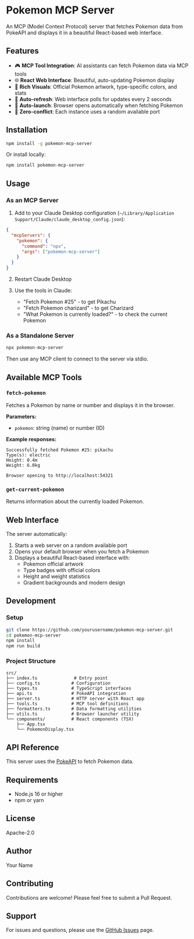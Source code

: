# Pokemon MCP Server

An MCP (Model Context Protocol) server that fetches Pokemon data from PokeAPI and displays it in a beautiful React-based web interface.

## Features

- 🎮 **MCP Tool Integration**: AI assistants can fetch Pokemon data via MCP tools
- 🌐 **React Web Interface**: Beautiful, auto-updating Pokemon display
- 🎨 **Rich Visuals**: Official Pokemon artwork, type-specific colors, and stats
- 🔄 **Auto-refresh**: Web interface polls for updates every 2 seconds
- 🚀 **Auto-launch**: Browser opens automatically when fetching Pokemon
- 🎯 **Zero-conflict**: Each instance uses a random available port

## Installation

```bash
npm install -g pokemon-mcp-server
```

Or install locally:

```bash
npm install pokemon-mcp-server
```

## Usage

### As an MCP Server

1. Add to your Claude Desktop configuration (`~/Library/Application Support/Claude/claude_desktop_config.json`):

```json
{
  "mcpServers": {
    "pokemon": {
      "command": "npx",
      "args": ["pokemon-mcp-server"]
    }
  }
}
```

2. Restart Claude Desktop

3. Use the tools in Claude:
   - "Fetch Pokemon #25" - to get Pikachu
   - "Fetch Pokemon charizard" - to get Charizard
   - "What Pokemon is currently loaded?" - to check the current Pokemon

### As a Standalone Server

```bash
npx pokemon-mcp-server
```

Then use any MCP client to connect to the server via stdio.

## Available MCP Tools

### `fetch-pokemon`
Fetches a Pokemon by name or number and displays it in the browser.

**Parameters:**
- `pokemon`: string (name) or number (ID)

**Example responses:**
```
Successfully fetched Pokemon #25: pikachu
Type(s): electric
Height: 0.4m
Weight: 6.0kg

Browser opening to http://localhost:54321
```

### `get-current-pokemon`
Returns information about the currently loaded Pokemon.

## Web Interface

The server automatically:
1. Starts a web server on a random available port
2. Opens your default browser when you fetch a Pokemon
3. Displays a beautiful React-based interface with:
   - Pokemon official artwork
   - Type badges with official colors
   - Height and weight statistics
   - Gradient backgrounds and modern design

## Development

### Setup

```bash
git clone https://github.com/yourusername/pokemon-mcp-server.git
cd pokemon-mcp-server
npm install
npm run build
```

### Project Structure

```
src/
├── index.ts              # Entry point
├── config.ts            # Configuration
├── types.ts             # TypeScript interfaces
├── api.ts               # PokeAPI integration
├── server.ts            # HTTP server with React app
├── tools.ts             # MCP tool definitions
├── formatters.ts        # Data formatting utilities
├── utils.ts             # Browser launcher utility
└── components/          # React components (TSX)
    ├── App.tsx
    └── PokemonDisplay.tsx
```

## API Reference

This server uses the [PokeAPI](https://pokeapi.co/) to fetch Pokemon data.

## Requirements

- Node.js 16 or higher
- npm or yarn

## License

Apache-2.0

## Author

Your Name

## Contributing

Contributions are welcome! Please feel free to submit a Pull Request.

## Support

For issues and questions, please use the [GitHub Issues](https://github.com/yourusername/pokemon-mcp-server/issues) page.
